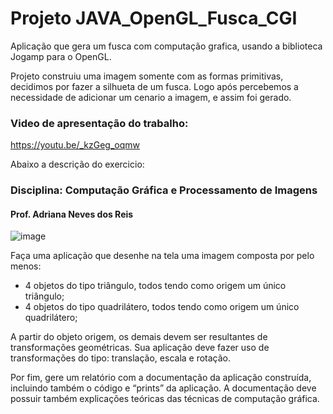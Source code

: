 # Projeto JAVA_OpenGL_Fusca_CGI
Aplicação que gera um fusca com computação grafica, usando a biblioteca Jogamp para o OpenGL.

Projeto construiu uma imagem somente com as formas primitivas, decidimos por fazer a silhueta de um fusca.
Logo após percebemos a necessidade de adicionar um cenario a imagem, e assim foi gerado.




### Video de apresentação do trabalho:
https://youtu.be/_kzGeg_oqmw



Abaixo a descrição do exercicio:



### Disciplina: Computação Gráfica e Processamento de Imagens
#### Prof. Adriana Neves dos Reis

![image](https://user-images.githubusercontent.com/76639465/232942836-44d95bad-c27f-4096-932f-b034136dc215.png)

Faça uma aplicação que desenhe na tela uma imagem composta por pelo menos:
- 4 objetos do tipo triângulo, todos tendo como origem um único triângulo;
- 4 objetos do tipo quadrilátero, todos tendo como origem um único quadrilátero;

A partir do objeto origem, os demais devem ser resultantes de transformações
geométricas. Sua aplicação deve fazer uso de transformações do tipo: translação, escala
e rotação.

Por fim, gere um relatório com a documentação da aplicação construída, incluindo
também o código e “prints” da aplicação. A documentação deve possuir também
explicações teóricas das técnicas de computação gráfica.
